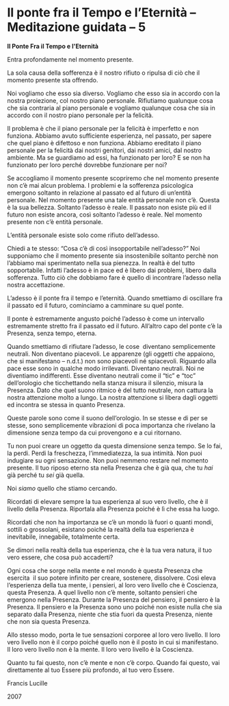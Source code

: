 # Il ponte fra il Tempo e l’Eternità – Meditazione guidata – 5

**Il Ponte Fra il Tempo e l'Eternit&agrave;**

Entra profondamente nel momento presente.

La sola causa della sofferenza &egrave; il nostro rifiuto o ripulsa di ci&ograve; che il momento presente sta offrendo.

Noi vogliamo che esso sia diverso. Vogliamo che esso sia in accordo con la nostra proiezione, col nostro piano personale. Rifiutiamo qualunque cosa che sia contraria al piano personale e vogliamo qualunque cosa che sia in accordo con il nostro piano personale per la felicit&agrave;.

Il problema &egrave; che il piano personale per la felicit&agrave; &egrave; imperfetto e non funziona. Abbiamo avuto sufficiente esperienza, nel passato, per sapere che quel piano &egrave; difettoso e non funziona. Abbiamo ereditato il piano personale per la felicit&agrave; dai nostri genitori, dai nostri amici, dal nostro ambiente. Ma se guardiamo ad essi, ha funzionato per loro? E se non ha funzionato per loro perch&eacute; dovrebbe funzionare per noi?

Se accogliamo il momento presente scopriremo che nel momento presente non c&rsquo;&egrave; mai alcun problema. I problemi e la sofferenza psicologica emergono soltanto in relazione al passato ed al futuro di un&rsquo;entit&agrave; personale. Nel momento presente una tale entit&agrave; personale non c&rsquo;&egrave;. Questa &egrave; la sua bellezza. Soltanto l&rsquo;adesso &egrave; reale. Il passato non esiste pi&ugrave; ed il futuro non esiste ancora, cos&igrave; soltanto l&rsquo;adesso &egrave; reale. Nel momento presente non c&rsquo;&egrave; entit&agrave; personale.

L&rsquo;entit&agrave; personale esiste solo come rifiuto dell&rsquo;adesso.

Chiedi a te stesso: &ldquo;Cosa c&rsquo;&egrave; di cos&igrave; insopportabile nell&rsquo;adesso?&rdquo; Noi supponiamo che il momento presente sia insostenibile soltanto perch&egrave; non l&rsquo;abbiamo mai sperimentato nella sua pienezza. In realt&agrave; &egrave; del tutto sopportabile. Infatti l&rsquo;adesso &egrave; in pace ed &egrave; libero dai problemi, libero dalla sofferenza. Tutto ci&ograve; che dobbiamo fare &egrave; quello di incontrare l&rsquo;adesso nella nostra accettazione.

L&rsquo;adesso &egrave; il ponte fra il tempo e l&rsquo;eternit&agrave;. Quando smettiamo di oscillare fra il passato ed il futuro, cominciamo a camminare su quel ponte.

Il ponte &egrave; estremamente angusto poich&eacute; l&rsquo;adesso &egrave; come un intervallo estremamente stretto fra il passato ed il futuro. All&rsquo;altro capo del ponte c&rsquo;&egrave; la Presenza, senza tempo, eterna.

Quando smettiamo di rifiutare l&rsquo;adesso, le cose&nbsp; diventano semplicemente neutrali. Non diventano piacevoli. Le apparenze (gli oggetti che appaiono, che si manifestano &ndash; n.d.t.) non sono piacevoli n&eacute; spiacevoli. Riguardo alla pace esse sono in qualche modo irrilevanti. Diventano neutrali. Noi ne diventiamo indifferenti. Esse diventano neutrali come il &ldquo;tic&rdquo; e &ldquo;toc&rdquo; dell&rsquo;orologio che ticchettando nella stanza misura il silenzio, misura la Presenza. Dato che quel suono ritmico &egrave; del tutto neutrale, non cattura la nostra attenzione molto a lungo. La nostra attenzione si libera dagli oggetti ed incontra se stessa in quanto Presenza.

Queste parole sono come il suono dell&rsquo;orologio. In se stesse e di per se stesse, sono semplicemente vibrazioni di poca importanza che rivelano la dimensione senza tempo da cui provengono e a cui ritornano.

Tu non puoi creare un oggetto da questa dimensione senza tempo. Se lo fai, la perdi. Perdi la freschezza, l&rsquo;immediatezza, la sua intimit&agrave;. Non puoi indugiare su ogni sensazione. Non puoi nemmeno restare nel momento presente. Il tuo riposo eterno sta nella Presenza che &egrave; gi&agrave; qua, che tu _hai_ gi&agrave; perch&eacute; tu _sei_ gi&agrave; quella.

Noi _siamo_ quello che stiamo cercando.

Ricordati di elevare sempre la tua esperienza al suo vero livello, che &egrave; il livello della Presenza. Riportala alla Presenza poich&eacute; &egrave; l&igrave; che essa ha luogo.

Ricordati che non ha importanza se c&rsquo;&egrave; un mondo l&agrave; fuori o quanti mondi, sottili o grossolani, esistano poich&eacute; la realt&agrave; della tua esperienza &egrave; inevitabile, innegabile, totalmente certa.

Se dimori nella realt&agrave; della tua esperienza, che &egrave; la tua vera natura, il tuo vero essere, che cosa pu&ograve; accaderti?

Ogni cosa che sorge nella mente e nel mondo &egrave; questa Presenza che esercita&nbsp; il suo potere infinito per creare, sostenere, dissolvere. Cos&igrave; eleva l&rsquo;esperienza della tua mente, i pensieri, al loro vero livello che &egrave; Coscienza, questa Presenza. A quel livello non c&rsquo;&egrave; mente, soltanto pensieri che emergono nella Presenza. Durante la Presenza del pensiero, il pensiero &egrave; la Presenza. Il pensiero e la Presenza sono uno poich&eacute; non esiste nulla che sia separato dalla Presenza, niente che stia fuori da questa Presenza, niente che non sia questa Presenza.

Allo stesso modo, porta le tue sensazioni corporee al loro vero livello. Il loro vero livello non &egrave; il corpo poich&eacute; quello non &egrave; il posto in cui si manifestano. Il loro vero livello non &egrave; la mente. Il loro vero livello &egrave; la Coscienza.

Quanto tu fai questo, non c&rsquo;&egrave; mente e non c&rsquo;&egrave; corpo. Quando fai questo, vai direttamente al tuo Essere pi&ugrave; profondo, al tuo vero Essere.

Francis Lucille

2007

   &nbsp;

